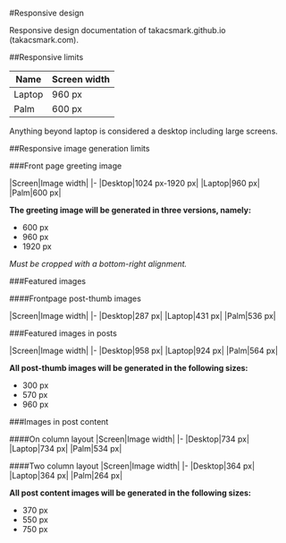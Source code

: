 #Responsive design

Responsive design documentation of takacsmark.github.io (takacsmark.com).

##Responsive limits

| Name |Screen width|
|-|-|
|Laptop|960 px|
|Palm|600 px|


Anything beyond laptop is considered a desktop including large screens.


##Responsive image generation limits

###Front page greeting image

|Screen|Image width|
|-
|Desktop|1024 px-1920 px|
|Laptop|960 px|
|Palm|600 px|

**The greeting image will be generated in three versions, namely:** 
* 600 px 
* 960 px 
* 1920 px 

*Must be cropped with a bottom-right alignment.*

###Featured images

####Frontpage post-thumb images

|Screen|Image width|
|-
|Desktop|287 px|
|Laptop|431 px|
|Palm|536 px|

###Featured images in posts

|Screen|Image width|
|-
|Desktop|958 px|
|Laptop|924 px|
|Palm|564 px|

**All post-thumb images will be generated in the following sizes:**
* 300 px 
* 570 px 
* 960 px

###Images in post content

####On column layout
|Screen|Image width|
|-
|Desktop|734 px|
|Laptop|734 px|
|Palm|534 px|

####Two column layout
|Screen|Image width|
|-
|Desktop|364 px|
|Laptop|364 px|
|Palm|264 px|

**All post content images will be generated in the following sizes:**
* 370 px 
* 550 px 
* 750 px